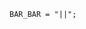 <!-- This file is generated automatically by infrastructure scripts. Please don't edit by hand. -->

```{ .ebnf .slang-ebnf #BAR_BAR }
BAR_BAR = "||";
```

